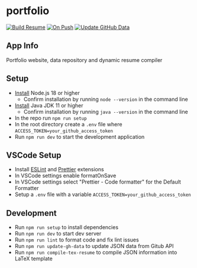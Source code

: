 # portfolio

[![Build Resume](https://github.com/shuklabhay/portfolio/actions/workflows/resume.yml/badge.svg)](https://github.com/shuklabhay/portfolio/actions/workflows/resume.yml)
[![On Push](https://github.com/shuklabhay/portfolio/actions/workflows/push.yml/badge.svg)](https://github.com/shuklabhay/portfolio/actions/workflows/push.yml/badge.svg)
[![Update GitHub Data](https://github.com/shuklabhay/portfolio/actions/workflows/ghdata.yml/badge.svg)](https://github.com/shuklabhay/portfolio/actions/workflows/ghdata.yml/badge.svg)

## App Info

Portfolio website, data repository and dynamic resume compiler

## Setup

- [Install](https://nodejs.org/en/download) Node.js 18 or higher
  - Confirm installation by running `node --version` in the command line
- [Install](https://docs.oracle.com/en/java/javase/20/install/overview-jdk-installation.html) Java JDK 11 or higher
  - Confirm installation by running `java --version` in the command line
- In the repo run `npm run setup`
- In the root directory create a `.env` file where `ACCESS_TOKEN=your_github_access_token`
- Run `npm run dev` to start the development application

## VSCode Setup

- Install [ESLint](https://marketplace.visualstudio.com/items?itemName=dbaeumer.vscode-eslint) and [Prettier](https://marketplace.visualstudio.com/items?itemName=esbenp.prettier-vscode) extensions
- In VSCode settings enable formatOnSave
- In VSCode settings select "Prettier - Code formatter" for the Default Formatter
- Setup a `.env` file with a variable `ACCESS_TOKEN=your_github_access_token`

## Development

- Run `npm run setup` to install dependencies
- Run `npm run dev` to start dev server
- Run `npm run lint` to format code and fix lint issues
- Run `npm run update-gh-data` to update JSON data from Gitub API
- Run `npm run compile-tex-resume` to compile JSON information into LaTeX template
